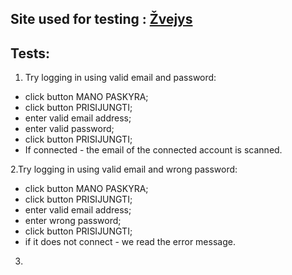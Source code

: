 
## Site used for testing  :   [Žvejys](https://zvejys.lt/)
### 


## Tests:


1. Try logging in using valid email and password:
* click button MANO PASKYRA;
* click button PRISIJUNGTI;
* enter valid email address;
* enter valid password;
* click button PRISIJUNGTI;
* If connected - the email of the connected account is scanned.

2.Try logging in using valid email and wrong password:
* click button MANO PASKYRA;
* click button PRISIJUNGTI;
* enter valid email address;
* enter wrong password;
* click button PRISIJUNGTI;
* if it does not connect - we read the error message.

3.
